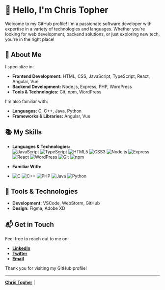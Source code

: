 # 👋 Hello, I'm Chris Topher

Welcome to my GitHub profile! I'm a passionate software developer with expertise in a variety of technologies and languages. Whether you're looking for web development, backend solutions, or just exploring new tech, you're in the right place!

## 🚀 About Me

I specialize in:
- **Frontend Development:** HTML, CSS, JavaScript, TypeScript, React, Angular, Vue
- **Backend Development:** Node.js, Express, PHP, WordPress
- **Tools & Technologies:** Git, npm, WordPress

I'm also familiar with:
- **Languages:** C, C++, Java, Python
- **Frameworks & Libraries:** Angular, Vue

## 📚 My Skills

- **Languages & Technologies:**  
  ![JavaScript](https://img.shields.io/badge/JavaScript-F7DF1C?style=for-the-badge&logo=javascript&logoColor=black)   ![TypeScript](https://img.shields.io/badge/TypeScript-3178C6?style=for-the-badge&logo=typescript&logoColor=white)   ![HTML5](https://img.shields.io/badge/HTML5-E34F26?style=for-the-badge&logo=html5&logoColor=white)   ![CSS3](https://img.shields.io/badge/CSS3-1572B6?style=for-the-badge&logo=css3&logoColor=white)   ![Node.js](https://img.shields.io/badge/Node.js-339933?style=for-the-badge&logo=nodedotjs&logoColor=white)   ![Express](https://img.shields.io/badge/Express.js-000000?style=for-the-badge&logo=express&logoColor=white)   ![React](https://img.shields.io/badge/React-61DAFB?style=for-the-badge&logo=react&logoColor=black)   ![WordPress](https://img.shields.io/badge/WordPress-21759B?style=for-the-badge&logo=wordpress&logoColor=white)   ![Git](https://img.shields.io/badge/Git-F05032?style=for-the-badge&logo=git&logoColor=white)   ![npm](https://img.shields.io/badge/npm-CB3837?style=for-the-badge&logo=npm&logoColor=white)  

- **Familiar With:**
-  ![C](https://img.shields.io/badge/C-A8B9CC?style=for-the-badge&logo=c&logoColor=black)   ![C++](https://img.shields.io/badge/C%2B%2B-F34B7F?style=for-the-badge&logo=c%2B%2B&logoColor=white)   ![PHP](https://img.shields.io/badge/PHP-777BB4?style=for-the-badge&logo=php&logoColor=white)   ![Java](https://img.shields.io/badge/Java-007396?style=for-the-badge&logo=java&logoColor=white)   ![Python](https://img.shields.io/badge/Python-3776AB?style=for-the-badge&logo=python&logoColor=white)  
<!--
## 💼 Projects

Here are some of my recent projects:

- **[Project Name](#)**: A brief description of your project and what technologies you used.
- **[Project Name](#)**: A brief description of your project and what technologies you used.
- **[Project Name](#)**: A brief description of your project and what technologies you used.
-->
## 🔧 Tools & Technologies

- **Development:** VSCode, WebStorm, GitHub
- **Design:** Figma, Adobe XD
<!--
## 📈 My GitHub Stats

![Your GitHub Stats](https://github-readme-stats.vercel.app/api?username=yourusername&show_icons=true&hide_title=true&hide=prs&count_private=true&theme=radical)  
![Your Top Languages](https://github-readme-stats.vercel.app/api/top-langs/?username=yourusername&theme=radical)

## 📝 Blog Posts

Check out my latest blog posts and tutorials:

- **[Blog Post Title](#)**: A brief summary of the blog post.
- **[Blog Post Title](#)**: A brief summary of the blog post.
-->
## 📬 Get in Touch

Feel free to reach out to me on:

- **[LinkedIn](https://www.linkedin.com/in/mwanikigachina)**
- **[Twitter](https://twitter.com/mwanikigachina)**
- **[Email](mailto:mwanikigachina@gmail.com)**

Thank you for visiting my GitHub profile!

---

**[Chris Topher](#)** | <!--[Your Portfolio](#) | [Your Blog](#)-->

